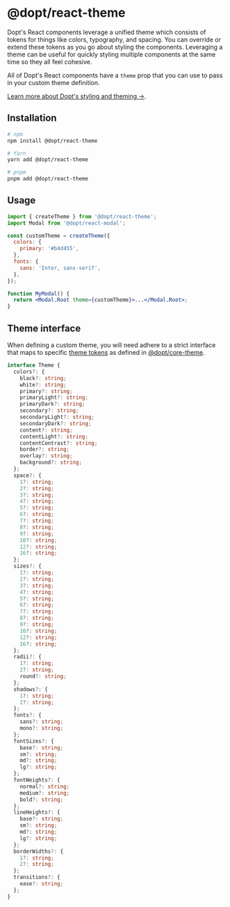 # @dopt/react-theme

Dopt's React components leverage a unified theme which consists of tokens for things like colors, typography, and spacing. You can override or extend these tokens as you go about styling the components. Leveraging a theme can be useful for quickly styling multiple components at the same time so they all feel cohesive.

All of Dopt's React components have a `theme` prop that you can use to pass in your custom theme definition.

[Learn more about Dopt's styling and theming →](https://docs.dopt.com/components/styling/).

## Installation

```bash
# npm
npm install @dopt/react-theme

# Yarn
yarn add @dopt/react-theme

# pnpm
pnpm add @dopt/react-theme
```

## Usage

```jsx
import { createTheme } from '@dopt/react-theme';
import Modal from '@dopt/react-modal';

const customTheme = createTheme({
  colors: {
    primary: '#b4d455',
  },
  fonts: {
    sans: 'Inter, sans-serif',
  },
});

function MyModal() {
  return <Modal.Root theme={customTheme}>...</Modal.Root>;
}
```

## Theme interface

When defining a custom theme, you will need adhere to a strict interface that maps to specific [theme tokens](https://docs.dopt.com/components/tokens/) as defined in [@dopt/core-theme](https://www.npmjs.com/package/@dopt/core-theme).

```ts
interface Theme {
  colors?: {
    black?: string;
    white?: string;
    primary?: string;
    primaryLight?: string;
    primaryDark?: string;
    secondary?: string;
    secondaryLight?: string;
    secondaryDark?: string;
    content?: string;
    contentLight?: string;
    contentContrast?: string;
    border?: string;
    overlay?: string;
    background?: string;
  };
  space?: {
    1?: string;
    2?: string;
    3?: string;
    4?: string;
    5?: string;
    6?: string;
    7?: string;
    8?: string;
    9?: string;
    10?: string;
    12?: string;
    16?: string;
  };
  sizes?: {
    1?: string;
    2?: string;
    3?: string;
    4?: string;
    5?: string;
    6?: string;
    7?: string;
    8?: string;
    9?: string;
    10?: string;
    12?: string;
    16?: string;
  };
  radii?: {
    1?: string;
    2?: string;
    round?: string;
  };
  shadows?: {
    1?: string;
    2?: string;
  };
  fonts?: {
    sans?: string;
    mono?: string;
  };
  fontSizes?: {
    base?: string;
    sm?: string;
    md?: string;
    lg?: string;
  };
  fontWeights?: {
    normal?: string;
    medium?: string;
    bold?: string;
  };
  lineHeights?: {
    base?: string;
    sm?: string;
    md?: string;
    lg?: string;
  };
  borderWidths?: {
    1?: string;
    2?: string;
  };
  transitions?: {
    ease?: string;
  };
}
```
